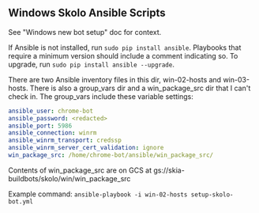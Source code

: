 ## Windows Skolo Ansible Scripts

See "Windows new bot setup" doc for context.

If Ansible is not installed, run `sudo pip install ansible`. Playbooks that
require a minimum version should include a comment indicating so. To upgrade,
run `sudo pip install ansible --upgrade`.

There are two Ansible inventory files in this dir, win-02-hosts and
win-03-hosts. There is also a group_vars dir and a win_package_src dir
that I can't check in. The group_vars include these variable settings:

```yaml
ansible_user: chrome-bot
ansible_password: <redacted>
ansible_port: 5986
ansible_connection: winrm
ansible_winrm_transport: credssp
ansible_winrm_server_cert_validation: ignore
win_package_src: /home/chrome-bot/ansible/win_package_src/
```

Contents of win_package_src are on GCS at
gs://skia-buildbots/skolo/win/win_package_src

Example command: `ansible-playbook -i win-02-hosts setup-skolo-bot.yml`
